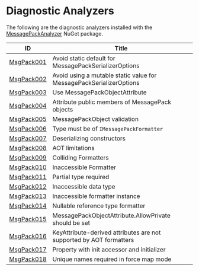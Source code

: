 # Diagnostic Analyzers

The following are the diagnostic analyzers installed with the [MessagePackAnalyzer][1]
NuGet package.

ID | Title
---|---
[MsgPack001](MsgPack001.md) | Avoid static default for MessagePackSerializerOptions
[MsgPack002](MsgPack002.md) | Avoid using a mutable static value for MessagePackSerializerOptions
[MsgPack003](MsgPack003.md) | Use MessagePackObjectAttribute
[MsgPack004](MsgPack004.md) | Attribute public members of MessagePack objects
[MsgPack005](MsgPack005.md) | MessagePackObject validation
[MsgPack006](MsgPack006.md) | Type must be of `IMessagePackFormatter`
[MsgPack007](MsgPack007.md) | Deserializing constructors
[MsgPack008](MsgPack008.md) | AOT limitations
[MsgPack009](MsgPack009.md) | Colliding Formatters
[MsgPack010](MsgPack010.md) | Inaccessible Formatter
[MsgPack011](MsgPack011.md) | Partial type required
[MsgPack012](MsgPack012.md) | Inaccessible data type
[MsgPack013](MsgPack013.md) | Inaccessible formatter instance
[MsgPack014](MsgPack014.md) | Nullable reference type formatter
[MsgPack015](MsgPack015.md) | MessagePackObjectAttribute.AllowPrivate should be set
[MsgPack016](MsgPack016.md) | KeyAttribute-derived attributes are not supported by AOT formatters
[MsgPack017](MsgPack017.md) | Property with init accessor and initializer
[MsgPack018](MsgPack018.md) | Unique names required in force map mode

[1]: https://nuget.org/packages/MessagePackAnalyzer
